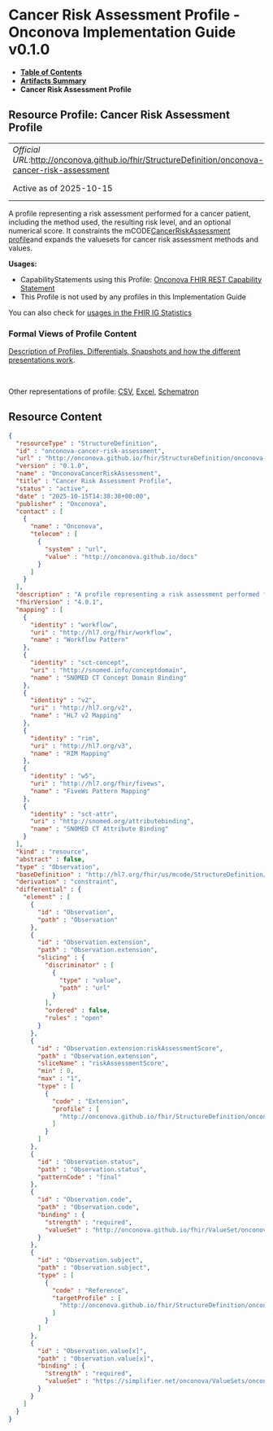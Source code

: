 # Cancer Risk Assessment Profile - Onconova Implementation Guide v0.1.0

* [**Table of Contents**](toc.md)
* [**Artifacts Summary**](artifacts.md)
* **Cancer Risk Assessment Profile**

## Resource Profile: Cancer Risk Assessment Profile 

| | |
| :--- | :--- |
| *Official URL*:http://onconova.github.io/fhir/StructureDefinition/onconova-cancer-risk-assessment | *Version*:0.1.0 |
| Active as of 2025-10-15 | *Computable Name*:OnconovaCancerRiskAssessment |

 
A profile representing a risk assessment performed for a cancer patient, including the method used, the resulting risk level, and an optional numerical score. 
It constraints the mCODE[CancerRiskAssessment profile](http://hl7.org/fhir/us/mcode/StructureDefinition/mcode-cancer-risk-assessment)and expands the valuesets for cancer risk assessment methods and values. 

**Usages:**

* CapabilityStatements using this Profile: [Onconova FHIR REST Capability Statement](CapabilityStatement-onconova-capability-statement.md)
* This Profile is not used by any profiles in this Implementation Guide

You can also check for [usages in the FHIR IG Statistics](https://packages2.fhir.org/xig/onconova.fhir|current/StructureDefinition/onconova-cancer-risk-assessment)

### Formal Views of Profile Content

 [Description of Profiles, Differentials, Snapshots and how the different presentations work](http://build.fhir.org/ig/FHIR/ig-guidance/readingIgs.html#structure-definitions). 

 

Other representations of profile: [CSV](StructureDefinition-onconova-cancer-risk-assessment.csv), [Excel](StructureDefinition-onconova-cancer-risk-assessment.xlsx), [Schematron](StructureDefinition-onconova-cancer-risk-assessment.sch) 



## Resource Content

```json
{
  "resourceType" : "StructureDefinition",
  "id" : "onconova-cancer-risk-assessment",
  "url" : "http://onconova.github.io/fhir/StructureDefinition/onconova-cancer-risk-assessment",
  "version" : "0.1.0",
  "name" : "OnconovaCancerRiskAssessment",
  "title" : "Cancer Risk Assessment Profile",
  "status" : "active",
  "date" : "2025-10-15T14:38:38+00:00",
  "publisher" : "Onconova",
  "contact" : [
    {
      "name" : "Onconova",
      "telecom" : [
        {
          "system" : "url",
          "value" : "http://onconova.github.io/docs"
        }
      ]
    }
  ],
  "description" : "A profile representing a risk assessment performed for a cancer patient, including the method used, the resulting risk level, and an optional numerical score.\n\nIt constraints the mCODE [CancerRiskAssessment profile](http://hl7.org/fhir/us/mcode/StructureDefinition/mcode-cancer-risk-assessment) and expands the valuesets for cancer risk assessment methods and values.",
  "fhirVersion" : "4.0.1",
  "mapping" : [
    {
      "identity" : "workflow",
      "uri" : "http://hl7.org/fhir/workflow",
      "name" : "Workflow Pattern"
    },
    {
      "identity" : "sct-concept",
      "uri" : "http://snomed.info/conceptdomain",
      "name" : "SNOMED CT Concept Domain Binding"
    },
    {
      "identity" : "v2",
      "uri" : "http://hl7.org/v2",
      "name" : "HL7 v2 Mapping"
    },
    {
      "identity" : "rim",
      "uri" : "http://hl7.org/v3",
      "name" : "RIM Mapping"
    },
    {
      "identity" : "w5",
      "uri" : "http://hl7.org/fhir/fivews",
      "name" : "FiveWs Pattern Mapping"
    },
    {
      "identity" : "sct-attr",
      "uri" : "http://snomed.org/attributebinding",
      "name" : "SNOMED CT Attribute Binding"
    }
  ],
  "kind" : "resource",
  "abstract" : false,
  "type" : "Observation",
  "baseDefinition" : "http://hl7.org/fhir/us/mcode/StructureDefinition/mcode-cancer-risk-assessment|4.0.0",
  "derivation" : "constraint",
  "differential" : {
    "element" : [
      {
        "id" : "Observation",
        "path" : "Observation"
      },
      {
        "id" : "Observation.extension",
        "path" : "Observation.extension",
        "slicing" : {
          "discriminator" : [
            {
              "type" : "value",
              "path" : "url"
            }
          ],
          "ordered" : false,
          "rules" : "open"
        }
      },
      {
        "id" : "Observation.extension:riskAssessmentScore",
        "path" : "Observation.extension",
        "sliceName" : "riskAssessmentScore",
        "min" : 0,
        "max" : "1",
        "type" : [
          {
            "code" : "Extension",
            "profile" : [
              "http://onconova.github.io/fhir/StructureDefinition/onconova-ext-risk-assessment-score|0.1.0"
            ]
          }
        ]
      },
      {
        "id" : "Observation.status",
        "path" : "Observation.status",
        "patternCode" : "final"
      },
      {
        "id" : "Observation.code",
        "path" : "Observation.code",
        "binding" : {
          "strength" : "required",
          "valueSet" : "http://onconova.github.io/fhir/ValueSet/onconova-vs-cancer-risk-assessment-methods|0.1.0"
        }
      },
      {
        "id" : "Observation.subject",
        "path" : "Observation.subject",
        "type" : [
          {
            "code" : "Reference",
            "targetProfile" : [
              "http://onconova.github.io/fhir/StructureDefinition/onconova-cancer-patient|0.1.0"
            ]
          }
        ]
      },
      {
        "id" : "Observation.value[x]",
        "path" : "Observation.value[x]",
        "binding" : {
          "strength" : "required",
          "valueSet" : "https://simplifier.net/onconova/ValueSets/onconova-cancer-risk-assessment-values|0.1.0"
        }
      }
    ]
  }
}

```
